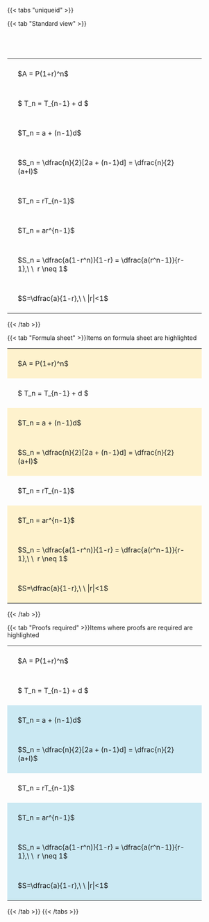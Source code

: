 ---
---

{{< tabs "uniqueid" >}}

{{< tab "Standard view" >}}

#  
<br>
<style type="text/css">
#T_2ac15 th.col_heading {
  text-align: left;
  font-size: 1em;
}
#T_2ac15 td {
  text-align: left;
  font-size: 1em;
  padding: 1.5em;
}
#T_2ac15_row0_col0, #T_2ac15_row1_col0, #T_2ac15_row2_col0, #T_2ac15_row3_col0, #T_2ac15_row4_col0, #T_2ac15_row5_col0, #T_2ac15_row6_col0, #T_2ac15_row7_col0 {
  width: 400px;
  white-space: pre-wrap;
}
</style>
<table id="T_2ac15">
  <thead>
  </thead>
  <tbody>
    <tr>
      <td id="T_2ac15_row0_col0" class="data row0 col0" >$A = P(1+r)^n$</td>
    </tr>
    <tr>
      <td id="T_2ac15_row1_col0" class="data row1 col0" >$ T_n = T_{n-1} + d $</td>
    </tr>
    <tr>
      <td id="T_2ac15_row2_col0" class="data row2 col0" >$T_n = a + (n-1)d$</td>
    </tr>
    <tr>
      <td id="T_2ac15_row3_col0" class="data row3 col0" >$S_n = \dfrac{n}{2}[2a + (n-1)d] = \dfrac{n}{2}(a+l)$</td>
    </tr>
    <tr>
      <td id="T_2ac15_row4_col0" class="data row4 col0" >$T_n = rT_{n-1}$</td>
    </tr>
    <tr>
      <td id="T_2ac15_row5_col0" class="data row5 col0" >$T_n = ar^{n-1}$</td>
    </tr>
    <tr>
      <td id="T_2ac15_row6_col0" class="data row6 col0" >$S_n = \dfrac{a(1-r^n)}{1-r} = \dfrac{a(r^n-1)}{r-1},\ \  r \neq 1$</td>
    </tr>
    <tr>
      <td id="T_2ac15_row7_col0" class="data row7 col0" >$S=\dfrac{a}{1-r},\ \ |r|<1$</td>
    </tr>
  </tbody>
</table>
{{< /tab >}}

{{< tab "Formula sheet" >}}Items on formula sheet are highlighted
<br>
<style type="text/css">
#T_d176e th.col_heading {
  text-align: left;
  font-size: 1em;
}
#T_d176e td {
  text-align: left;
  font-size: 1em;
  padding: 1.5em;
}
#T_d176e_row0_col0, #T_d176e_row2_col0, #T_d176e_row3_col0, #T_d176e_row5_col0, #T_d176e_row6_col0, #T_d176e_row7_col0 {
  width: 400px;
  background-color: rgba(255,194,10, 0.2);
  white-space: pre-wrap;
}
#T_d176e_row1_col0, #T_d176e_row4_col0 {
  width: 400px;
  white-space: pre-wrap;
}
</style>
<table id="T_d176e">
  <thead>
  </thead>
  <tbody>
    <tr>
      <td id="T_d176e_row0_col0" class="data row0 col0" >$A = P(1+r)^n$</td>
    </tr>
    <tr>
      <td id="T_d176e_row1_col0" class="data row1 col0" >$ T_n = T_{n-1} + d $</td>
    </tr>
    <tr>
      <td id="T_d176e_row2_col0" class="data row2 col0" >$T_n = a + (n-1)d$</td>
    </tr>
    <tr>
      <td id="T_d176e_row3_col0" class="data row3 col0" >$S_n = \dfrac{n}{2}[2a + (n-1)d] = \dfrac{n}{2}(a+l)$</td>
    </tr>
    <tr>
      <td id="T_d176e_row4_col0" class="data row4 col0" >$T_n = rT_{n-1}$</td>
    </tr>
    <tr>
      <td id="T_d176e_row5_col0" class="data row5 col0" >$T_n = ar^{n-1}$</td>
    </tr>
    <tr>
      <td id="T_d176e_row6_col0" class="data row6 col0" >$S_n = \dfrac{a(1-r^n)}{1-r} = \dfrac{a(r^n-1)}{r-1},\ \  r \neq 1$</td>
    </tr>
    <tr>
      <td id="T_d176e_row7_col0" class="data row7 col0" >$S=\dfrac{a}{1-r},\ \ |r|<1$</td>
    </tr>
  </tbody>
</table>
{{< /tab >}}

{{< tab "Proofs required" >}}Items where proofs are required are highlighted
<br>
<style type="text/css">
#T_1755b th.col_heading {
  text-align: left;
  font-size: 1em;
}
#T_1755b td {
  text-align: left;
  font-size: 1em;
  padding: 1.5em;
}
#T_1755b_row0_col0, #T_1755b_row1_col0, #T_1755b_row4_col0 {
  width: 400px;
  white-space: pre-wrap;
}
#T_1755b_row2_col0, #T_1755b_row3_col0, #T_1755b_row5_col0, #T_1755b_row6_col0, #T_1755b_row7_col0 {
  width: 400px;
  background-color: rgba(0,150,200, 0.2);
  white-space: pre-wrap;
}
</style>
<table id="T_1755b">
  <thead>
  </thead>
  <tbody>
    <tr>
      <td id="T_1755b_row0_col0" class="data row0 col0" >$A = P(1+r)^n$</td>
    </tr>
    <tr>
      <td id="T_1755b_row1_col0" class="data row1 col0" >$ T_n = T_{n-1} + d $</td>
    </tr>
    <tr>
      <td id="T_1755b_row2_col0" class="data row2 col0" >$T_n = a + (n-1)d$</td>
    </tr>
    <tr>
      <td id="T_1755b_row3_col0" class="data row3 col0" >$S_n = \dfrac{n}{2}[2a + (n-1)d] = \dfrac{n}{2}(a+l)$</td>
    </tr>
    <tr>
      <td id="T_1755b_row4_col0" class="data row4 col0" >$T_n = rT_{n-1}$</td>
    </tr>
    <tr>
      <td id="T_1755b_row5_col0" class="data row5 col0" >$T_n = ar^{n-1}$</td>
    </tr>
    <tr>
      <td id="T_1755b_row6_col0" class="data row6 col0" >$S_n = \dfrac{a(1-r^n)}{1-r} = \dfrac{a(r^n-1)}{r-1},\ \  r \neq 1$</td>
    </tr>
    <tr>
      <td id="T_1755b_row7_col0" class="data row7 col0" >$S=\dfrac{a}{1-r},\ \ |r|<1$</td>
    </tr>
  </tbody>
</table>
{{< /tab >}}
{{< /tabs >}}
